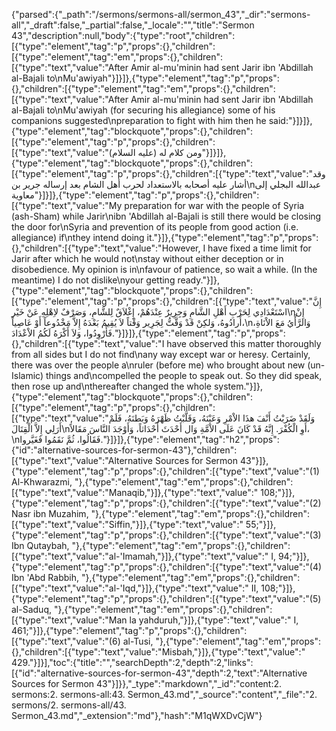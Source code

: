{"parsed":{"_path":"/sermons/sermons-all/sermon_43","_dir":"sermons-all","_draft":false,"_partial":false,"_locale":"","title":"Sermon 43","description":null,"body":{"type":"root","children":[{"type":"element","tag":"p","props":{},"children":[{"type":"element","tag":"em","props":{},"children":[{"type":"text","value":"After Amir al-mu'minin had sent Jarir ibn 'Abdillah al-Bajali to\nMu'awiyah"}]}]},{"type":"element","tag":"p","props":{},"children":[{"type":"element","tag":"em","props":{},"children":[{"type":"text","value":"After Amir al-mu'minin had sent Jarir ibn 'Abdillah al-Bajali to\nMu'awiyah (for securing his allegiance) some of his companions suggested\npreparation to fight with him then he said:"}]}]},{"type":"element","tag":"blockquote","props":{},"children":[{"type":"element","tag":"p","props":{},"children":[{"type":"text","value":"ومن كلام له (عليه السلام)"}]}]},{"type":"element","tag":"blockquote","props":{},"children":[{"type":"element","tag":"p","props":{},"children":[{"type":"text","value":"وقد أشار عليه أصحابه بالاستعداد لحرب أهل الشام بعد إرساله جرير بن\nعبدالله البجلي إلى معاوية"}]}]},{"type":"element","tag":"p","props":{},"children":[{"type":"text","value":"My preparation for war with the people of Syria (ash-Sham) while Jarir\nibn 'Abdillah al-Bajali is still there would be closing the door for\nSyria and prevention of its people from good action (i.e. allegiance) if\nthey intend doing it."}]},{"type":"element","tag":"p","props":{},"children":[{"type":"text","value":"However, I have fixed a time limit for Jarir after which he would not\nstay without either deception or in disobedience. My opinion is in\nfavour of patience, so wait a while. (In the meantime) I do not dislike\nyour getting ready."}]},{"type":"element","tag":"blockquote","props":{},"children":[{"type":"element","tag":"p","props":{},"children":[{"type":"text","value":"إِنَّ اسْتَعْدَادِي لِحَرْبِ أَهْلِ الشَّامِ وَجِرِيرٌ عِنْدَهُمْ، إِغْلاَقٌ لِلشَّامِ، وَصَرْفٌ لاِهْلِهِ عَنْ خَيْر\nإِنْ أَرادُوهُ، وَلكِنْ قَدْ وَقَّتُّ لِجَرِير وَقْتاً لاَ يُقِيمُ بَعْدَهُ إِلاَّ مَخْدُوعاً أَوْ عَاصِياً،\nوَالرَّأْيُ مَعَ الاْنَاةِ، فَأَرْوِدُوا، وَلاَ أَكْرَهُ لَكُمُ الاْعْدَادَ."}]}]},{"type":"element","tag":"p","props":{},"children":[{"type":"text","value":"I have observed this matter thoroughly from all sides but I do not find\nany way except war or heresy. Certainly, there was over the people a\nruler (before me) who brought about new (un-Islamic) things and\ncompelled the people to speak out. So they did speak, then rose up and\nthereafter changed the whole system."}]},{"type":"element","tag":"blockquote","props":{},"children":[{"type":"element","tag":"p","props":{},"children":[{"type":"text","value":"وَلَقَدْ ضَرَبْتُ أَنْفَ هذَا الاْمْرِ وَعَيْنَهُ، وَقَلَّبْتُ ظَهْرَهُ وَبَطنَهُ، فَلَمْ أَرَلِي إِلاَّ الْقِتَالَ\nأَوِ الْكُفْرَ. إِنَّهُ قَدْ كَانَ عَلَى الاْمَّةِ وَال أَحْدَثَ أَحْدَاثاً، وَأَوْجَدَ النَّاسَ مَقَالاً،\nفَقَالُوا، ثُمَّ نَقَمُوا فَغَيَّروا."}]}]},{"type":"element","tag":"h2","props":{"id":"alternative-sources-for-sermon-43"},"children":[{"type":"text","value":"Alternative Sources for Sermon 43"}]},{"type":"element","tag":"p","props":{},"children":[{"type":"text","value":"(1) Al-Khwarazmi, "},{"type":"element","tag":"em","props":{},"children":[{"type":"text","value":"Manaqib,"}]},{"type":"text","value":" 108;"}]},{"type":"element","tag":"p","props":{},"children":[{"type":"text","value":"(2) Nasr ibn Muzahim, "},{"type":"element","tag":"em","props":{},"children":[{"type":"text","value":"Siffin,"}]},{"type":"text","value":" 55;"}]},{"type":"element","tag":"p","props":{},"children":[{"type":"text","value":"(3) Ibn Qutaybah, "},{"type":"element","tag":"em","props":{},"children":[{"type":"text","value":"al-'Imamah,"}]},{"type":"text","value":" I, 94;"}]},{"type":"element","tag":"p","props":{},"children":[{"type":"text","value":"(4) Ibn 'Abd Rabbih, "},{"type":"element","tag":"em","props":{},"children":[{"type":"text","value":"al-'Iqd,"}]},{"type":"text","value":" II, 108;"}]},{"type":"element","tag":"p","props":{},"children":[{"type":"text","value":"(5) al-Saduq, "},{"type":"element","tag":"em","props":{},"children":[{"type":"text","value":"Man la yahduruh,"}]},{"type":"text","value":" I, 461;"}]},{"type":"element","tag":"p","props":{},"children":[{"type":"text","value":"(6) al-Tusi, "},{"type":"element","tag":"em","props":{},"children":[{"type":"text","value":"Misbah,"}]},{"type":"text","value":" 429."}]}],"toc":{"title":"","searchDepth":2,"depth":2,"links":[{"id":"alternative-sources-for-sermon-43","depth":2,"text":"Alternative Sources for Sermon 43"}]}},"_type":"markdown","_id":"content:2. sermons:2. sermons-all:43. Sermon_43.md","_source":"content","_file":"2. sermons/2. sermons-all/43. Sermon_43.md","_extension":"md"},"hash":"M1qWXDvCjW"}